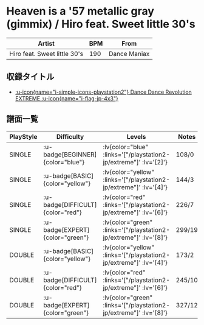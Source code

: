 # Heaven is a '57 metallic gray (gimmix) / Hiro feat. Sweet little 30's

|Artist|BPM|From|
|------|---|----|
|Hiro feat. Sweet little 30's|190|Dance Maniax|

## 収録タイトル

- [ :u-icon{name="i-simple-icons-playstation2"} Dance Dance Revolution EXTREME :u-icon{name="i-flag-jp-4x3"} ](/playstation2-jp/extreme)

## 譜面一覧

|PlayStyle|Difficulty|Levels|Notes|Movie|
|---------|----------|------|-----|-----|
|SINGLE| :u-badge[BEGINNER]{color="blue"} | :lv{color="blue" :links='["/playstation2-jp/extreme"]' :lv='[2]'} |108/0||
|SINGLE| :u-badge[BASIC]{color="yellow"} | :lv{color="yellow" :links='["/playstation2-jp/extreme"]' :lv='[4]'} |144/3||
|SINGLE| :u-badge[DIFFICULT]{color="red"} | :lv{color="red" :links='["/playstation2-jp/extreme"]' :lv='[6]'} |226/7||
|SINGLE| :u-badge[EXPERT]{color="green"} | :lv{color="green" :links='["/playstation2-jp/extreme"]' :lv='[8]'} |299/19||
|DOUBLE| :u-badge[BASIC]{color="yellow"} | :lv{color="yellow" :links='["/playstation2-jp/extreme"]' :lv='[4]'} |173/2||
|DOUBLE| :u-badge[DIFFICULT]{color="red"} | :lv{color="red" :links='["/playstation2-jp/extreme"]' :lv='[6]'} |245/10||
|DOUBLE| :u-badge[EXPERT]{color="green"} | :lv{color="green" :links='["/playstation2-jp/extreme"]' :lv='[8]'} |327/12||
